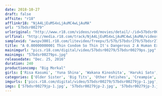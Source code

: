 ```yaml
---
date: 2018-10-27
draft: false
affsite: "r18"
afflinkr18: "NjA4LjEuMS4xLjAuMC4wLjAuMA"
url: "57bdsr00279"
urloriginal: "http://www.r18.com/videos/vod/movies/detail/-/id=57bdsr00279"
urlfinal: "http://media.r18.com/track/NjA4LjEuMS4xLjAuMC4wLjAuMA/videos/vod/movies/detail/-/id=57bdsr00279"
samplevid: "awspv3001.r18.com/litevideo/freepv/5/57b/57bdsr279/57bdsr279_dmb_w.mp4"
title: "A 0.00000000001 Thin Condom So Thin It's Dangerous 2 A Human Experiment Featuring Millisecond Condom Ripping Sex With Girls Who Forbid Creampie Fucking If I Have Raw Fucking Creampies Without Permission, Will You Have My Baby? 4 Hour Special 8 Erotic And Cute Test Subjects KAORI Akane Yoshinaga Yuna Shina Etc..."
mainimgurl: "pics.r18.com/digital/video/57bdsr00279/57bdsr00279ps.jpg"
mainimgs: "57bdsr00279ps.jpg"
releasedate: "Dec. 25, 2016"
duration: 240
productioncomp: "Big Morkal"
girls: ['Risa Kasumi', 'Yuna Shina', 'Wakana Kinoshita', 'Haruki Sato', 'Akane Yoshinaga', 'kokoha Suzuki']
categories: ['Older Sister', 'Big Tits', 'Other Fetishes', 'Creampie', 'Over 4 Hours', 'Hi-Def']
imgurls: ['pics.r18.com/digital/video/57bdsr00279/57bdsr00279jp-1.jpg', 'pics.r18.com/digital/video/57bdsr00279/57bdsr00279jp-2.jpg', 'pics.r18.com/digital/video/57bdsr00279/57bdsr00279jp-3.jpg', 'pics.r18.com/digital/video/57bdsr00279/57bdsr00279jp-4.jpg', 'pics.r18.com/digital/video/57bdsr00279/57bdsr00279jp-5.jpg', 'pics.r18.com/digital/video/57bdsr00279/57bdsr00279jp-6.jpg', 'pics.r18.com/digital/video/57bdsr00279/57bdsr00279jp-7.jpg', 'pics.r18.com/digital/video/57bdsr00279/57bdsr00279jp-8.jpg', 'pics.r18.com/digital/video/57bdsr00279/57bdsr00279jp-9.jpg', 'pics.r18.com/digital/video/57bdsr00279/57bdsr00279jp-10.jpg', 'pics.r18.com/digital/video/57bdsr00279/57bdsr00279jp-11.jpg', 'pics.r18.com/digital/video/57bdsr00279/57bdsr00279jp-12.jpg', 'pics.r18.com/digital/video/57bdsr00279/57bdsr00279jp-13.jpg', 'pics.r18.com/digital/video/57bdsr00279/57bdsr00279jp-14.jpg', 'pics.r18.com/digital/video/57bdsr00279/57bdsr00279jp-15.jpg', 'pics.r18.com/digital/video/57bdsr00279/57bdsr00279jp-16.jpg', 'pics.r18.com/digital/video/57bdsr00279/57bdsr00279jp-17.jpg', 'pics.r18.com/digital/video/57bdsr00279/57bdsr00279jp-18.jpg', 'pics.r18.com/digital/video/57bdsr00279/57bdsr00279jp-19.jpg', 'pics.r18.com/digital/video/57bdsr00279/57bdsr00279jp-20.jpg']
imgs: ['57bdsr00279jp-1.jpg', '57bdsr00279jp-2.jpg', '57bdsr00279jp-3.jpg', '57bdsr00279jp-4.jpg', '57bdsr00279jp-5.jpg', '57bdsr00279jp-6.jpg', '57bdsr00279jp-7.jpg', '57bdsr00279jp-8.jpg', '57bdsr00279jp-9.jpg', '57bdsr00279jp-10.jpg', '57bdsr00279jp-11.jpg', '57bdsr00279jp-12.jpg', '57bdsr00279jp-13.jpg', '57bdsr00279jp-14.jpg', '57bdsr00279jp-15.jpg', '57bdsr00279jp-16.jpg', '57bdsr00279jp-17.jpg', '57bdsr00279jp-18.jpg', '57bdsr00279jp-19.jpg', '57bdsr00279jp-20.jpg']
---
```

